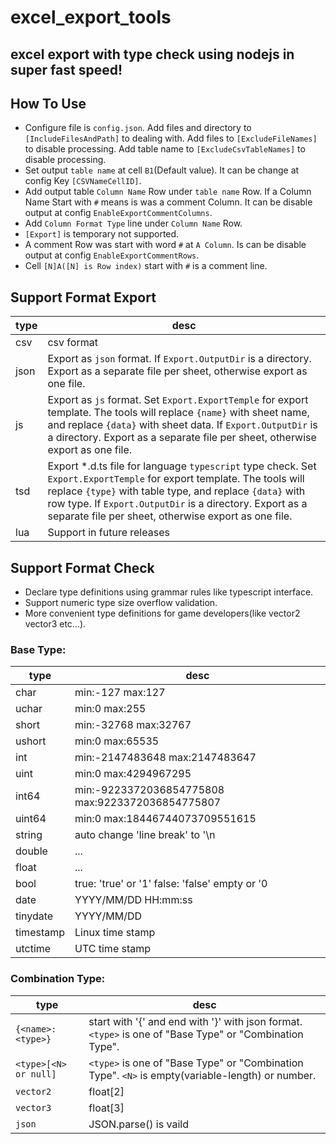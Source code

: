 excel_export_tools
==================


excel export with type check using nodejs in super fast speed!
---

How To Use
---

* Configure file is `config.json`. Add files and directory to `[IncludeFilesAndPath]` to dealing with. Add files to `[ExcludeFileNames]` to disable processing. Add table name to `[ExcludeCsvTableNames]` to disable processing.
* Set output `table name` at cell `B1`(Default value). It can be change at config Key `[CSVNameCellID]`.
* Add output table `Column Name` Row under `table name` Row. If a Column Name Start with `#` means is was a comment Column. It can be disable output at config `EnableExportCommentColumns`.
* Add `Column Format Type` line under `Column Name` Row.
* `[Export]`  is temporary not supported.
* A comment Row was start with word `#` at `A Column`. Is can be disable output at config `EnableExportCommentRows`.
* Cell `[N]A([N] is Row index)` start with `#` is a comment line.


Support Format Export
---

type|desc
---|---
csv|csv format
json|Export as `json` format. If `Export.OutputDir` is a directory. Export as a separate file per sheet, otherwise export as one file.
js|Export as `js` format. Set `Export.ExportTemple` for export template. The tools will replace `{name}` with sheet name, and replace `{data}` with sheet data. If `Export.OutputDir` is a directory. Export as a separate file per sheet, otherwise export as one file.
tsd|Export *.d.ts file for language `typescript` type check. Set `Export.ExportTemple` for export template. The tools will replace `{type}` with table type, and replace `{data}` with row type. If `Export.OutputDir` is a directory. Export as a separate file per sheet, otherwise export as one file.
lua|Support in future releases


Support Format Check
---


* Declare type definitions using grammar rules like typescript interface.
* Support numeric type size overflow validation.
* More convenient type definitions for game developers(like vector2 vector3 etc...).

### Base Type:

type|desc
---|---
char|min:-127                  max:127
uchar|min:0                     max:255
short|min:-32768                max:32767
ushort|min:0                     max:65535
int|min:-2147483648           max:2147483647
uint|min:0                     max:4294967295
int64|min:-9223372036854775808  max:9223372036854775807
uint64|min:0                     max:18446744073709551615
string|auto change 'line break' to '\n
double|...
float|...
bool|true: 'true' or '1'       false: 'false' empty or '0
date|YYYY/MM/DD HH:mm:ss
tinydate|YYYY/MM/DD
timestamp|Linux time stamp
utctime|UTC time stamp

### Combination Type:

type|desc
---|---
`{<name>:<type>}`   | start with '{' and end with '}' with json format. `<type>` is one of "Base Type" or "Combination Type".
`<type>[<N> or null]`  | `<type>` is one of "Base Type" or "Combination Type". `<N>` is empty(variable-length) or number.
`vector2`           | float\[2\]
`vector3`           | float\[3\]
`json`              | JSON.parse() is vaild
